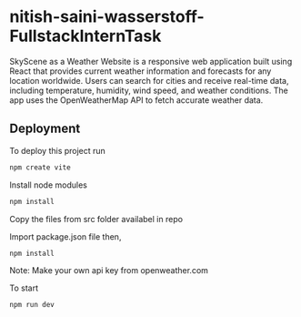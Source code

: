 
# nitish-saini-wasserstoff-FullstackInternTask

SkyScene as a Weather Website is a responsive web application built using React that provides current weather information and forecasts for any location worldwide. Users can search for cities and receive real-time data, including temperature, humidity, wind speed, and weather conditions. The app uses the OpenWeatherMap API to fetch accurate weather data.



## Deployment

To deploy this project run

```bash
npm create vite
```

Install node modules

```bash
npm install
```

Copy the files from src folder availabel in repo

Import package.json file then,

```bash
npm install
```

Note: Make your own api key from openweather.com

To start 

```bash
npm run dev
```

